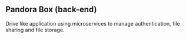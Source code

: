 ## Pandora Box (back-end) 
Drive like application using microservices to manage authentication, file sharing and file storage.
